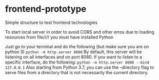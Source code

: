 # frontend-prototype
Simple structure to test frontend technologies

To start local server in order to avoid CORS and other erros due to loading resources from file//// you must have installed Python

Just go to your terminal and do the following (but make sure you are on python 3)
`python -m http.server 8080`
By default, this server will be listening on all interfaces and on port 8080.
If you want to listen to a specific interface, do the following:
`python -m http.server 8080 --bind 127.0.0.1`
Also starting from Python 3.7, you can use the –directory flag to serve files from a directory that is not necessarily the current directory.
